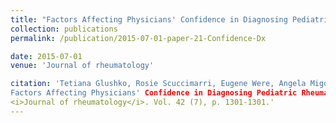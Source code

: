 ```yaml
---
title: "Factors Affecting Physicians' Confidence in Diagnosing Pediatric Rheumatic Diseases in East Africa"
collection: publications
permalink: /publication/2015-07-01-paper-21-Confidence-Dx

date: 2015-07-01
venue: 'Journal of rheumatology'

citation: 'Tetiana Glushko, Rosie Scuccimarri, Eugene Were, Angela Migowa, <b>Janie Coulombe</b>, Sasha Bernatsky, Carol Hitchon, Thomas Ngwiri, Ines Colmegna (2015). &quot;
Factors Affecting Physicians' Confidence in Diagnosing Pediatric Rheumatic Diseases in East Africa&quot; 
<i>Journal of rheumatology</i>. Vol. 42 (7), p. 1301-1301.'
---
```

